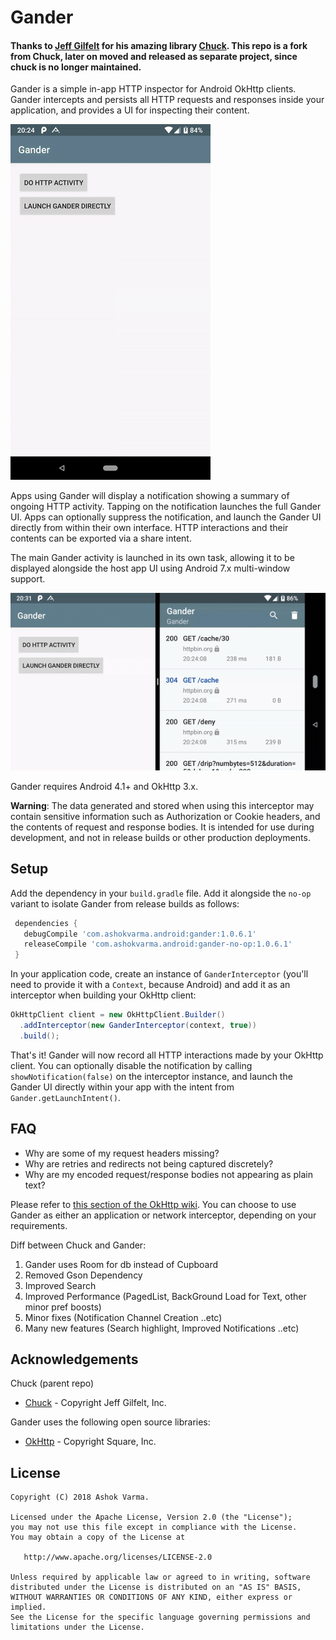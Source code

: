 Gander
=====
#### Thanks to [Jeff Gilfelt](https://github.com/jgilfelt) for his amazing library [Chuck](https://github.com/jgilfelt/chuck). This repo is a fork from Chuck, later on moved and released as separate project, since chuck is no longer maintained.

Gander is a simple in-app HTTP inspector for Android OkHttp clients. Gander intercepts and persists all HTTP requests and responses inside your application, and provides a UI for inspecting their content.

![Gander](assets/gander.gif)

Apps using Gander will display a notification showing a summary of ongoing HTTP activity. Tapping on the notification launches the full Gander UI. Apps can optionally suppress the notification, and launch the Gander UI directly from within their own interface. HTTP interactions and their contents can be exported via a share intent.

The main Gander activity is launched in its own task, allowing it to be displayed alongside the host app UI using Android 7.x multi-window support.

![Multi-Window](assets/multiwindow.gif)

Gander requires Android 4.1+ and OkHttp 3.x.

**Warning**: The data generated and stored when using this interceptor may contain sensitive information such as Authorization or Cookie headers, and the contents of request and response bodies. It is intended for use during development, and not in release builds or other production deployments.

Setup
-----

Add the dependency in your `build.gradle` file. Add it alongside the `no-op` variant to isolate Gander from release builds as follows:

```gradle
 dependencies {
   debugCompile 'com.ashokvarma.android:gander:1.0.6.1'
   releaseCompile 'com.ashokvarma.android:gander-no-op:1.0.6.1'
 }
```

In your application code, create an instance of `GanderInterceptor` (you'll need to provide it with a `Context`, because Android) and add it as an interceptor when building your OkHttp client:

```java
OkHttpClient client = new OkHttpClient.Builder()
  .addInterceptor(new GanderInterceptor(context, true))
  .build();
```

That's it! Gander will now record all HTTP interactions made by your OkHttp client. You can optionally disable the notification by calling `showNotification(false)` on the interceptor instance, and launch the Gander UI directly within your app with the intent from `Gander.getLaunchIntent()`.

FAQ
---
- Why are some of my request headers missing?
- Why are retries and redirects not being captured discretely?
- Why are my encoded request/response bodies not appearing as plain text?

Please refer to [this section of the OkHttp wiki](https://github.com/square/okhttp/wiki/Interceptors#choosing-between-application-and-network-interceptors). You can choose to use Gander as either an application or network interceptor, depending on your requirements.

Diff between Chuck and Gander:
1. Gander uses Room for db instead of Cupboard
2. Removed Gson Dependency
3. Improved Search
4. Improved Performance (PagedList, BackGround Load for Text, other minor pref boosts)
5. Minor fixes (Notification Channel Creation ..etc)
6. Many new features (Search highlight, Improved Notifications ..etc)

Acknowledgements
----------------
Chuck (parent repo)
- [Chuck](https://github.com/jgilfelt/chuck) - Copyright Jeff Gilfelt, Inc.

Gander uses the following open source libraries:
- [OkHttp](https://github.com/square/okhttp) - Copyright Square, Inc.

License
-------

    Copyright (C) 2018 Ashok Varma.

    Licensed under the Apache License, Version 2.0 (the "License");
    you may not use this file except in compliance with the License.
    You may obtain a copy of the License at

       http://www.apache.org/licenses/LICENSE-2.0

    Unless required by applicable law or agreed to in writing, software
    distributed under the License is distributed on an "AS IS" BASIS,
    WITHOUT WARRANTIES OR CONDITIONS OF ANY KIND, either express or implied.
    See the License for the specific language governing permissions and
    limitations under the License.
